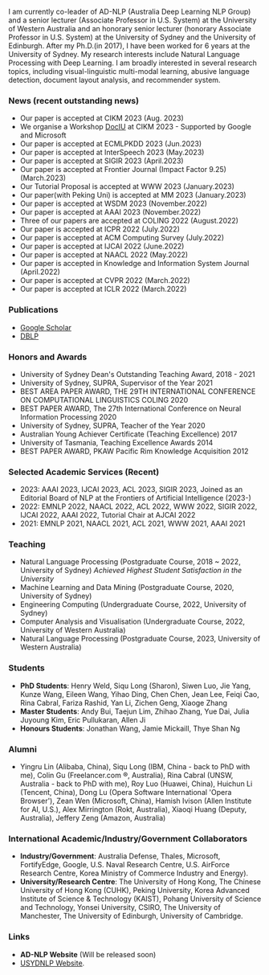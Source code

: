 I am currently co-leader of AD-NLP (Australia Deep Learning NLP Group) and a senior lecturer (Associate Professor in U.S. System) at the University of Western Australia and an honorary senior lecturer (honorary Associate Professor in U.S. System) at the University of Sydney and the University of Edinburgh. After my Ph.D.(in 2017), I have been worked for 6 years at the University of Sydney. My research interests include Natural Language Processing with Deep Learning. I am broadly interested in several research topics, including visual-linguistic multi-modal learning, abusive language detection, document layout analysis, and recommender system.  


### News (recent outstanding news)
*   Our paper is accepted at CIKM 2023 (Aug. 2023)
*   We organise a Workshop [DocIU](https://doc-iu.github.io/) at CIKM 2023 - Supported by Google and Microsoft
*   Our paper is accepted at ECMLPKDD 2023 (Jun.2023)
*   Our paper is accepted at InterSpeech 2023 (May.2023)
*   Our paper is accepted at SIGIR 2023 (April.2023)
*   Our paper is accepted at Frontier Journal (Impact Factor 9.25) (March.2023)
*   Our Tutorial Proposal is accepted at WWW 2023 (January.2023)
*   Our paper(with Peking Uni) is accepted at MM 2023 (January.2023)
*   Our paper is accepted at WSDM 2023 (November.2022)
*   Our paper is accepted at AAAI 2023 (November.2022)
*   Three of our papers are accepted at COLING 2022 (August.2022)
*   Our paper is accepted at ICPR 2022 (July.2022)
*   Our paper is accepted at ACM Computing Survey (July.2022)
*   Our paper is accepted at IJCAI 2022 (June.2022)
*   Our paper is accepted at NAACL 2022 (May.2022)
*   Our paper is accepted in Knowledge and Information System Journal (April.2022)
*   Our paper is accepted at CVPR 2022 (March.2022)
*   Our paper is accepted at ICLR 2022 (March.2022)



### Publications
*   [Google Scholar](https://scholar.google.com.au/citations?hl=en&user=VH2jVOgAAAAJ&view_op=list_works&sortby=pubdate)
*   [DBLP](https://dblp.org/pid/24/10567.html)


### Honors and Awards
*   University of Sydney Dean's Outstanding Teaching Award, 2018 - 2021
*   University of Sydney, SUPRA, Supervisor of the Year 2021
*   BEST AREA PAPER AWARD, THE 29TH INTERNATIONAL CONFERENCE ON COMPUTATIONAL LINGUISTICS COLING 2020
*   BEST PAPER AWARD, The 27th International Conference on Neural Information Processing 2020
*   University of Sydney, SUPRA, Teacher of the Year 2020
*   Australian Young Achiever Certificate (Teaching Excellence) 2017
*   University of Tasmania, Teaching Excellence Awards 2014
*   BEST PAPER AWARD, PKAW Pacific Rim Knowledge Acquisition 2012


### Selected Academic Services (Recent)
*   2023: AAAI 2023, IJCAI 2023, ACL 2023, SIGIR 2023, Joined as an Editorial Board of NLP at the Frontiers of Artificial Intelligence (2023-) 
*   2022: EMNLP 2022, NAACL 2022, ACL 2022, WWW 2022, SIGIR 2022, IJCAI 2022, AAAI 2022, Tutorial Chair at AJCAI 2022
*   2021: EMNLP 2021, NAACL 2021, ACL 2021, WWW 2021, AAAI 2021


### Teaching
*   Natural Language Processing (Postgraduate Course, 2018 ~ 2022, University of Sydney) _Achieved Highest Student Satisfaction in the University_
*   Machine Learning and Data Mining (Postgraduate Course, 2020, University of Sydney)
*   Engineering Computing (Undergraduate Course, 2022, University of Sydney)
*   Computer Analysis and Visualisation (Undergraduate Course, 2022, University of Western Australia)
*   Natural Language Processing (Postgraduate Course, 2023, University of Western Australia)

### Students
*   **PhD Students**: Henry Weld, Siqu Long (Sharon), Siwen Luo, Jie Yang, Kunze Wang, Eileen Wang, Yihao Ding, Chen Chen, Jean Lee, Feiqi Cao, Rina Cabral, Fariza Rashid,  Yan Li, Zichen Geng, Xiaoge Zhang
*   **Master Students**: Andy Bui, Taejun Lim, Zhihao Zhang, Yue Dai, Julia Juyoung Kim, Eric Pullukaran, Allen Ji 
*   **Honours Students**: Jonathan Wang, Jamie Mickaill, Thye Shan Ng

### Alumni
*   Yingru Lin (Alibaba, China), Siqu Long (IBM, China - back to PhD with me), Colin Gu (Freelancer.com ®, Australia), Rina Cabral (UNSW, Australia - back to PhD with me), Roy Luo (Huawei, China), Huichun Li (Tencent, China), Dong Lu (Opera Software International 'Opera Browser'), Zean Wen (Microsoft, China), Hamish Ivison (Allen Institute for AI, U.S.), Alex Mirrington (Rokt, Australia), Xiaoqi Huang (Deputy, Australia), Jeffery Zeng (Amazon, Australia)

### International Academic/Industry/Government Collaborators
*   **Industry/Government**: Australia Defense, Thales, Microsoft, FortifyEdge, Google, U.S. Naval Research Centre, U.S. AirForce Research Centre, Korea Ministry of Commerce Industry and Energy).
*   **University/Research Centre**: The University of Hong Kong, The Chinese University of Hong Kong (CUHK), Peking University, Korea Advanced Institute of Science & Technology (KAIST), Pohang University of Science and Technology, Yonsei University, CSIRO, The University of Manchester, The University of Edinburgh, University of Cambridge.


### Links
*   **AD-NLP Website** (Will be released soon)
*   [USYDNLP Website](https://usydnlp.info/).
